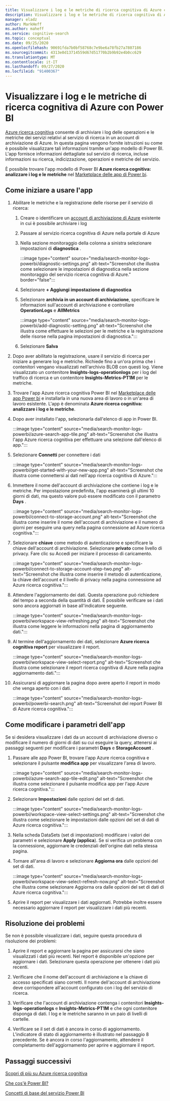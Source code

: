 ```yaml
---
title: Visualizzare i log e le metriche di ricerca cognitiva di Azure con Power BI
description: Visualizzare i log e le metriche di ricerca cognitiva di Azure con Power BI
manager: eladz
author: MarkHeff
ms.author: maheff
ms.service: cognitive-search
ms.topic: conceptual
ms.date: 09/25/2020
ms.openlocfilehash: 90691fda7b0bf58768c7e9be6a78fb27a7807186
ms.sourcegitcommit: 4313e0d13714559d67d51770b2b9b92e4b0cc629
ms.translationtype: MT
ms.contentlocale: it-IT
ms.lasthandoff: 09/27/2020
ms.locfileid: "91400367"
---
```

# <a name="visualize-azure-cognitive-search-logs-and-metrics-with-power-bi"></a>Visualizzare i log e le metriche di ricerca cognitiva di Azure con Power BI
[Azure ricerca cognitiva](./search-what-is-azure-search.md) consente di archiviare i log delle operazioni e le metriche dei servizi relativi al servizio di ricerca in un account di archiviazione di Azure. In questa pagina vengono fornite istruzioni su come è possibile visualizzare tali informazioni tramite un'app modello di Power BI. L'app fornisce informazioni dettagliate sul servizio di ricerca, incluse informazioni su ricerca, indicizzazione, operazioni e metriche del servizio.

È possibile trovare l'app modello di Power BI **Azure ricerca cognitiva: analizzare i log e le metriche** nel [Marketplace delle app di Power bi](https://appsource.microsoft.com/marketplace/apps).

## <a name="how-to-get-started-with-the-app"></a>Come iniziare a usare l'app

1. Abilitare le metriche e la registrazione delle risorse per il servizio di ricerca:

    1. Creare o identificare un [account di archiviazione di Azure](../storage/common/storage-account-create.md) esistente in cui è possibile archiviare i log
    1. Passare al servizio ricerca cognitiva di Azure nella portale di Azure
    1. Nella sezione monitoraggio della colonna a sinistra selezionare impostazioni di **diagnostica** .

        :::image type="content" source="media/search-monitor-logs-powerbi/diagnostic-settings.png" alt-text="Screenshot che illustra come selezionare le impostazioni di diagnostica nella sezione monitoraggio del servizio ricerca cognitiva di Azure." border="false":::

    1. Selezionare **+ Aggiungi impostazione di diagnostica**
    1. Selezionare **archivia in un account di archiviazione**, specificare le informazioni sull'account di archiviazione e controllare **OperationLogs** e **AllMetrics**

        :::image type="content" source="media/search-monitor-logs-powerbi/add-diagnostic-setting.png" alt-text="Screenshot che illustra come effettuare le selezioni per le metriche e la registrazione delle risorse nella pagina impostazioni di diagnostica.":::
    1. Selezionare **Salva**

1. Dopo aver abilitato la registrazione, usare il servizio di ricerca per iniziare a generare log e metriche. Richiede fino a un'ora prima che i contenitori vengano visualizzati nell'archivio BLOB con questi log. Viene visualizzato un contenitore **Insights-logs-operationlogs** per i log del traffico di ricerca e un contenitore **Insights-Metrics-PT1M** per le metriche.

1. Trovare l'app Azure ricerca cognitiva Power BI nel [Marketplace delle app Power bi](https://appsource.microsoft.com/marketplace/apps) e installarla in una nuova area di lavoro o in un'area di lavoro esistente. L'app è denominata **Azure ricerca cognitiva: analizzare i log e le metriche**.

1. Dopo aver installato l'app, selezionarla dall'elenco di app in Power BI.

    :::image type="content" source="media/search-monitor-logs-powerbi/azure-search-app-tile.png" alt-text="Screenshot che illustra l'app Azure ricerca cognitiva per effettuare una selezione dall'elenco di app.":::

1. Selezionare **Connetti** per connettere i dati

    :::image type="content" source="media/search-monitor-logs-powerbi/get-started-with-your-new-app.png" alt-text="Screenshot che illustra come connettersi ai dati nell'app ricerca cognitiva di Azure.":::

1. Immettere il nome dell'account di archiviazione che contiene i log e le metriche. Per impostazione predefinita, l'app esaminerà gli ultimi 10 giorni di dati, ma questo valore può essere modificato con il parametro **Days** .

    :::image type="content" source="media/search-monitor-logs-powerbi/connect-to-storage-account.png" alt-text="Screenshot che illustra come inserire il nome dell'account di archiviazione e il numero di giorni per eseguire una query nella pagina connessione ad Azure ricerca cognitiva.":::

1. Selezionare **chiave** come metodo di autenticazione e specificare la chiave dell'account di archiviazione. Selezionare **privato** come livello di privacy. Fare clic su Accedi per iniziare il processo di caricamento.

    :::image type="content" source="media/search-monitor-logs-powerbi/connect-to-storage-account-step-two.png" alt-text="Screenshot che illustra come inserire il metodo di autenticazione, la chiave dell'account e il livello di privacy nella pagina connessione ad Azure ricerca cognitiva.":::

1. Attendere l'aggiornamento dei dati. Questa operazione può richiedere del tempo a seconda della quantità di dati. È possibile verificare se i dati sono ancora aggiornati in base all'indicatore seguente.

    :::image type="content" source="media/search-monitor-logs-powerbi/workspace-view-refreshing.png" alt-text="Screenshot che illustra come leggere le informazioni nella pagina di aggiornamento dati.":::

1. Al termine dell'aggiornamento dei dati, selezionare **Azure ricerca cognitiva report** per visualizzare il report.

    :::image type="content" source="media/search-monitor-logs-powerbi/workspace-view-select-report.png" alt-text="Screenshot che illustra come selezionare il report ricerca cognitiva di Azure nella pagina aggiornamento dati.":::![]()

1. Assicurarsi di aggiornare la pagina dopo avere aperto il report in modo che venga aperto con i dati.

    :::image type="content" source="media/search-monitor-logs-powerbi/powerbi-search.png" alt-text="Screenshot del report Power BI di Azure ricerca cognitiva.":::

## <a name="how-to-change-the-app-parameters"></a>Come modificare i parametri dell'app
Se si desidera visualizzare i dati da un account di archiviazione diverso o modificare il numero di giorni di dati su cui eseguire la query, attenersi ai passaggi seguenti per modificare i parametri **Days** e **StorageAccount** .

1. Passare alle app Power BI, trovare l'app Azure ricerca cognitiva e selezionare il pulsante **modifica app** per visualizzare l'area di lavoro.

    :::image type="content" source="media/search-monitor-logs-powerbi/azure-search-app-tile-edit.png" alt-text="Screenshot che illustra come selezionare il pulsante modifica app per l'app Azure ricerca cognitiva.":::

1. Selezionare **Impostazioni** dalle opzioni del set di dati.

    :::image type="content" source="media/search-monitor-logs-powerbi/workspace-view-select-settings.png" alt-text="Screenshot che illustra come selezionare le impostazioni dalle opzioni del set di dati di Azure ricerca cognitiva.":::

1. Nella scheda DataSets (set di impostazioni) modificare i valori dei parametri e selezionare **Apply (applica**). Se si verifica un problema con la connessione, aggiornare le credenziali dell'origine dati nella stessa pagina.

1. Tornare all'area di lavoro e selezionare **Aggiorna ora** dalle opzioni del set di dati.

    :::image type="content" source="media/search-monitor-logs-powerbi/workspace-view-select-refresh-now.png" alt-text="Screenshot che illustra come selezionare Aggiorna ora dalle opzioni del set di dati di Azure ricerca cognitiva.":::

1. Aprire il report per visualizzare i dati aggiornati. Potrebbe inoltre essere necessario aggiornare il report per visualizzare i dati più recenti.

## <a name="troubleshooting"></a>Risoluzione dei problemi
Se non è possibile visualizzare i dati, seguire questa procedura di risoluzione dei problemi:

1. Aprire il report e aggiornare la pagina per assicurarsi che siano visualizzati i dati più recenti. Nel report è disponibile un'opzione per aggiornare i dati. Selezionare questa operazione per ottenere i dati più recenti.

1. Verificare che il nome dell'account di archiviazione e la chiave di accesso specificati siano corretti. Il nome dell'account di archiviazione deve corrispondere all'account configurato con i log del servizio di ricerca.

1. Verificare che l'account di archiviazione contenga i contenitori **Insights-logs-operationlogs** e **Insights-Metrics-PT1M** e che ogni contenitore disponga di dati. I log e le metriche saranno in un paio di livelli di cartelle.

1. Verificare se il set di dati è ancora in corso di aggiornamento. L'indicatore di stato di aggiornamento è illustrato nel passaggio 8 precedente. Se è ancora in corso l'aggiornamento, attendere il completamento dell'aggiornamento per aprire e aggiornare il report.

## <a name="next-steps"></a>Passaggi successivi
[Scopri di più su Azure ricerca cognitiva](./index.yml)

[Che cos'è Power BI?](/power-bi/fundamentals/power-bi-overview)

[Concetti di base del servizio Power BI](/power-bi/service-basic-concepts)